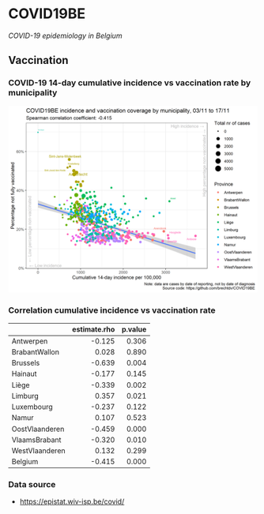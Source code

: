 
# COVID19BE

*COVID-19 epidemiology in Belgium*

## Vaccination

### COVID-19 14-day cumulative incidence vs vaccination rate by municipality

![](covid19be-vaccination.png)

### Correlation cumulative incidence vs vaccination rate

|                | estimate.rho | p.value |
| :------------- | -----------: | ------: |
| Antwerpen      |      \-0.125 |   0.306 |
| BrabantWallon  |        0.028 |   0.890 |
| Brussels       |      \-0.639 |   0.004 |
| Hainaut        |      \-0.177 |   0.145 |
| Liège          |      \-0.339 |   0.002 |
| Limburg        |        0.357 |   0.021 |
| Luxembourg     |      \-0.237 |   0.122 |
| Namur          |        0.107 |   0.523 |
| OostVlaanderen |      \-0.459 |   0.000 |
| VlaamsBrabant  |      \-0.320 |   0.010 |
| WestVlaanderen |        0.132 |   0.299 |
| Belgium        |      \-0.415 |   0.000 |

### Data source

  - <https://epistat.wiv-isp.be/covid/>
